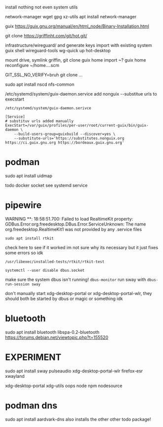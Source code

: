 install nothing not even system utils

network-manager
wget gpg xz-utils
apt install network-manager

guix
https://guix.gnu.org/manual/en/html_node/Binary-Installation.html


git clone https://griffinht.com/git/hot.git/

infrastructure/wireguard/ and generate keys
import with existing system
guix shell wireguard-tools
wg-quick up hot-desktop

mount drive, symlink griffin, git clone
guix home import ~?
guix home reconfigure ~/home....scm

GIT_SSL_NO_VERIFY=bruh git clone ...

sudo apt install nscd nfs-common

/etc/systemd/system/guix-daemon.service
add nonguix --substitue urls to execstart

`/etc/systemd/system/guix-daemon.serivce`
```
[Service]
# substituv urls added manually
ExecStart=/var/guix/profiles/per-user/root/current-guix/bin/guix-daemon \
    --build-users-group=guixbuild --discover=yes \
    --substitute-urls='https://substitutes.nonguix.org https://ci.guix.gnu.org https://bordeaux.guix.gnu.org'
```


# podman
sudo apt install uidmap

todo docker socket see systemd service




# pipewire
WARNING **: 18:58:51.700: Failed to load RealtimeKit property: GDBus.Error:org.freedesktop.DBus.Error.ServiceUnknown: The name org.freedesktop.RealtimeKit1 was not provided by any .service files

```
sudo apt install rtkit
```

check here to see if it worked
im not sure why its necessary but it just fixes some errors so idk

```
/usr/libexec/installed-tests/rtkit/rtkit-test
```

```
systemctl --user disable dbus.socket
```

make sure the system dbus isn't running! `dbus-monitor`
run sway with `dbus-run-session sway`

don't manually start xdg-desktop-portal or xdg-desktop-portal-wlr, they should both be started by dbus or magic or something idk


# bluetooth

sudo apt install bluetooth libspa-0.2-bluetooth
https://forums.debian.net/viewtopic.php?t=155520



# EXPERIMENT
sudo apt install sway pulseaudio xdg-desktop-portal-wlr firefox-esr xwayland

xdg-desktop-portal
xdg-utils
oops
node npm nodesource


# podman dns

sudo apt install aardvark-dns also installs the other other
todo package!
